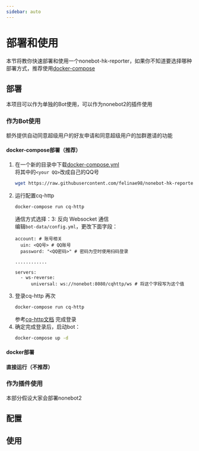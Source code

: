 ```yaml
---
sidebar: auto
---
```

# 部署和使用
本节将教你快速部署和使用一个nonebot-hk-reporter，如果你不知道要选择哪种部署方式，推荐使用[docker-compose](#docker-compose部署-推荐)

## 部署
本项目可以作为单独的Bot使用，可以作为nonebot2的插件使用
### 作为Bot使用
额外提供自动同意超级用户的好友申请和同意超级用户的加群邀请的功能
#### docker-compose部署（推荐）
1. 在一个新的目录中下载[docker-compose.yml](https://raw.githubusercontent.com/felinae98/nonebot-hk-reporter/main/docker-compose.yml)  
    将其中的`<your QQ>`改成自己的QQ号
    ```bash
    wget https://raw.githubusercontent.com/felinae98/nonebot-hk-reporter/main/docker-compose.yml
    ```
2. 运行配置cq-http
    ```bash
    docker-compose run cq-http
    ```
    通信方式选择：3: 反向 Websocket 通信  
    编辑`bot-data/config.yml`，更改下面字段：
    ```
    account: # 账号相关
      uin: <QQ号> # QQ账号
      password: "<QQ密码>" # 密码为空时使用扫码登录

    ............

    servers:
      - ws-reverse:
          universal: ws://nonebot:8080/cqhttp/ws # 将这个字段写为这个值
    ```
3. 登录cq-http
    再次
    ```bash
    docker-compose run cq-http
    ```
    参考[cq-http文档](https://docs.go-cqhttp.org/faq/slider.html#%E6%96%B9%E6%A1%88a-%E8%87%AA%E8%A1%8C%E6%8A%93%E5%8C%85)
    完成登录
4. 确定完成登录后，启动bot：
    ```bash
    docker-compose up -d
    ```
#### docker部署
#### 直接运行（不推荐）
### 作为插件使用
本部分假设大家会部署nonebot2
## 配置
## 使用
